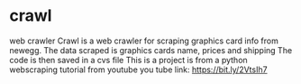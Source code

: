 # crawl
web crawler
Crawl is a web crawler for scraping graphics card info from newegg.
The data scraped is graphics cards name, prices and shipping
The code is then saved in a cvs file
This is a project is from a python webscraping tutorial from youtube
you tube link: https://bit.ly/2VtsIh7
